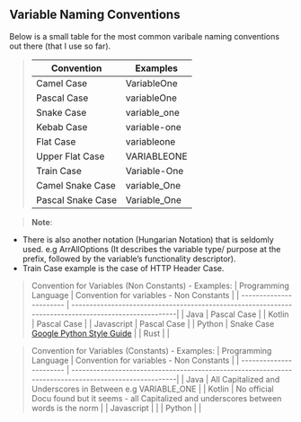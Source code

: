 ## Variable Naming Conventions


Below is a small table for the most common varibale naming conventions out there (that I use so far). 
>| Convention        | Examples          |
>| ------------------| ------------------|
>| Camel Case        | VariableOne       |
>| Pascal Case       | variableOne       |
>| Snake Case        | variable_one      |
>| Kebab Case        | variable-one      |
>| Flat Case         | variableone       |
>| Upper Flat Case   | VARIABLEONE       |
>| Train Case        | Variable-One      |
>| Camel Snake Case  | variable_One      |
>| Pascal Snake Case | Variable_One      |

>**Note**: 
- There is also another notation (Hungarian Notation) that is seldomly used. e.g ArrAllOptions (It describes the variable type/ purpose at            the prefix, followed by the variable’s functionality descriptor).
- Train Case example is the case of HTTP Header Case. 

> Convention for Variables (Non Constants) - Examples: 
>| Programming Language    | Convention for variables - Non Constants                                                             |
>| ----------------------- | -----------------------------------------------------------------------------------------------------| 
>| Java                    | Pascal Case                                                                                          |
>| Kotlin                  | Pascal Case                                                                                          |
>| Javascript              | Pascal Case                                                                                          |
>| Python                  | Snake Case  [Google Python Style Guide](https://google.github.io/styleguide/pyguide.html#316-naming) |
>| Rust                    |                                                                                                      |
                          
> Convention for Variables (Constants) - Examples: 
>| Programming Language    | Convention for variables - Non Constants                                                             |
>| ----------------------- | -----------------------------------------------------------------------------------------------------| 
>| Java                    | All Capitalized and Underscores in Between e.g VARIABLE_ONE                                          |
>| Kotlin                  | No official Docu found but it seems - all Capitalized and underscores between words is the norm      |
>| Javascript              |                                                                                                      |
>| Python                  |                                                                                                      |
